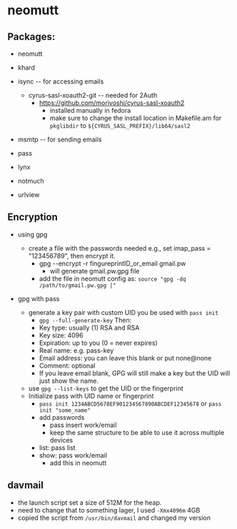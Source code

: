 # neomutt

## Packages:
- neomutt
- khard
- isync --  for accessing emails
    -  cyrus-sasl-xoauth2-git -- needed for 2Auth
        - https://github.com/moriyoshi/cyrus-sasl-xoauth2
            - installed manually in fedora
            - make sure to change the install location in Makefile.am for `pkglibdir` to `${CYRUS_SASL_PREFIX}/lib64/sasl2`
        
- msmtp -- for sending emails
- pass
- lynx
- notmuch
- urlview

## Encryption
- using gpg
    - create a file with the passwords needed e.g., set imap_pass = "123456789", then encrypt it.
        - gpg --encrypt -r fingureprintID_or_email gmail.pw 
            - will generate gmail.pw.gpg file
        - add the file in neomutt config as: `source "gpg -dq /path/to/gmail.pw.gpg |"`

- gpg with pass
    - generate a key pair with custom UID you be used with `pass init`
        - `gpg --full-generate-key` Then:
        - Key type: usually (1) RSA and RSA
        - Key size: 4096
        - Expiration: up to you (0 = never expires)
        - Real name: e.g. pass-key
        - Email address: you can leave this blank or put none@none
        - Comment: optional
        - If you leave email blank, GPG will still make a key but the UID will just show the name.
    - use `gpg --list-keys` to get the UID or the fingerprint 
    - Initialize pass with UID name or fingerprint
        - `pass init 1234ABCD5678EF901234567890ABCDEF12345678` or `pass init "some_name"`
        - add passwords
            - pass insert work/email
            - keep the same structure to be able to use it across multiple devices
        - list: pass list
        - show: pass work/email
            - add this in neomutt

## davmail
- the launch script set a size of 512M for the heap.
- need to change that to something lager, I used `-Xmx4096m` 4GB
- copied the script from `/usr/bin/davmail` and changed my version
